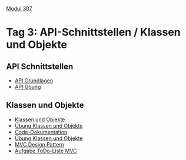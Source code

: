  [Modul 307](/ilv.307)
 
# Tag 3: API-Schnittstellen / Klassen und Objekte


## API Schnittstellen

- [API Grundlagen](/ilv.307/03-modul-307/02-api-grundlagen)
- [API Übung](/ilv.307/03-modul-307/02-api-uebung)

## Klassen und Objekte

- [Klassen und Objekte](/ilv.307/03-modul-307/01-klassen-objekte)
- [Übung Klassen und Objekte](/ilv.307/03-modul-307/01.1-klassen-objekte-uebung)
- [Code-Dokumentation](/ilv.307/03-modul-307/01.b-docblock)
- [Übung Klassen und Objekte](/ilv.307/03-modul-307/01.1-klassen-objekte-uebung-uebung)
- [MVC Design Pattern](/ilv.307/03-modul-307/02-mvc-design-pattern)
- [Aufgabe ToDo-Liste MVC](/ilv.307/03-modul-307/03-todo-mvc-aufgabe)
<!--stackedit_data:
eyJoaXN0b3J5IjpbLTE4ODAyNDY0NjMsLTExOTU4NDk4MzIsMj
AwMjYzMjQ2NSwtMTUwMzY1MzU3LC04Mjg0NDQxODYsLTc2OTMx
Njg1OSwxNzUzNzQ5MzUsNzMwOTk4MTE2XX0=
-->
